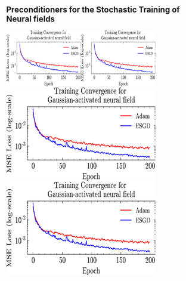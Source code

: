 ## Preconditioners for the Stochastic Training of Neural fields ##

<img src="misc/gaussian_convergence.png" width="200" height="150"><img src="misc/gaussian_convergence.png" width="200" height="150">
<img src="misc/gaussian_convergence.png" width="400" height="250">
<img src="misc/gaussian_convergence.png" width="400" height="250">